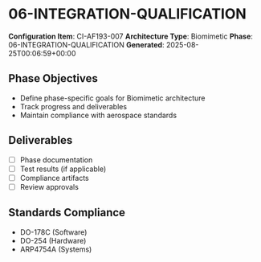 # 06-INTEGRATION-QUALIFICATION

**Configuration Item**: CI-AF193-007
**Architecture Type**: Biomimetic
**Phase**: 06-INTEGRATION-QUALIFICATION
**Generated**: 2025-08-25T00:06:59+00:00

## Phase Objectives
- Define phase-specific goals for Biomimetic architecture
- Track progress and deliverables
- Maintain compliance with aerospace standards

## Deliverables
- [ ] Phase documentation
- [ ] Test results (if applicable)
- [ ] Compliance artifacts
- [ ] Review approvals

## Standards Compliance
- DO-178C (Software)
- DO-254 (Hardware)
- ARP4754A (Systems)
